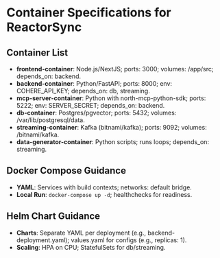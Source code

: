 # Container Specifications for ReactorSync

## Container List
- **frontend-container**: Node.js/NextJS; ports: 3000; volumes: /app/src; depends_on: backend.
- **backend-container**: Python/FastAPI; ports: 8000; env: COHERE_API_KEY; depends_on: db, streaming.
- **mcp-server-container**: Python with north-mcp-python-sdk; ports: 5222; env: SERVER_SECRET; depends_on: backend.
- **db-container**: Postgres/pgvector; ports: 5432; volumes: /var/lib/postgresql/data.
- **streaming-container**: Kafka (bitnami/kafka); ports: 9092; volumes: /bitnami/kafka.
- **data-generator-container**: Python scripts; runs loops; depends_on: streaming.

## Docker Compose Guidance
- **YAML**: Services with build contexts; networks: default bridge.
- **Local Run**: `docker-compose up -d`; healthchecks for readiness.

## Helm Chart Guidance
- **Charts**: Separate YAML per deployment (e.g., backend-deployment.yaml); values.yaml for configs (e.g., replicas: 1).
- **Scaling**: HPA on CPU; StatefulSets for db/streaming.